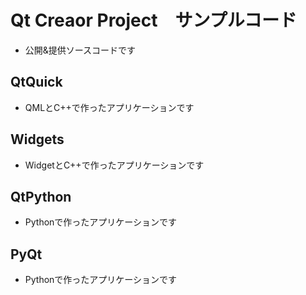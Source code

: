 # Qt Creaor Project　サンプルコード
* 公開&提供ソースコードです

## QtQuick
* QMLとC++で作ったアプリケーションです

## Widgets
* WidgetとC++で作ったアプリケーションです

## QtPython
* Pythonで作ったアプリケーションです

## PyQt
* Pythonで作ったアプリケーションです

